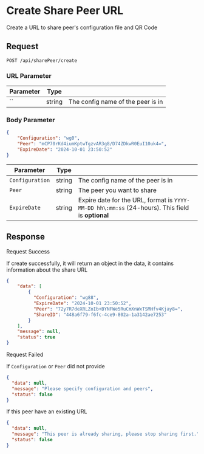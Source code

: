 # Create Share Peer URL

Create a URL to share peer's configuration file and QR Code

## Request

`POST /api/sharePeer/create`

### URL Parameter

| Parameter | Type   |                                   |
|-----------|--------|-----------------------------------|
| ``        | string | The config name of the peer is in |

### Body Parameter

```json
{
   	"Configuration": "wg0",
  	"Peer": "mCP70rKd4iumKptwTgzvAR3g8/D74ZDkwR0EuI10uk4=",
  	"ExpireDate": "2024-10-01 23:50:52"
}
```

| Parameter       | Type   |                                                                                                  |
|-----------------|--------|--------------------------------------------------------------------------------------------------|
| `Configuration` | string | The config name of the peer is in                                                                |
| `Peer`          | string | The peer you want to share                                                                       |
| `ExpireDate`    | string | Expire date for the URL, format is `YYYY-MM-DD hh\:mm:ss` (24-hours). This field is **optional** |	

## Response

<note>Request Success</note>

If create successfully, it will return an object in the data, it contains information about the share URL

```json
{
	"data": [
		{
		  "Configuration": "wg88",
		  "ExpireDate": "2024-10-01 23:50:52",
		  "Peer": "72y7R7deXRLZoIb+BYNFWe5RuCmXnWxTSMHfv4Kjay8=",
		  "ShareID": "448a6f79-f6fc-4ce9-802a-1a3142ae7253"
		}
	],
	"message": null,
	"status": true
}
```

<warning>Request Failed</warning>

If `Configuration` or `Peer` did not provide

```json
{
  "data": null,
  "message": "Please specify configuration and peers",
  "status": false
}
```

If this peer have an existing URL

```json
{
  "data": null,
  "message": "This peer is already sharing, please stop sharing first.",
  "status": false
}
```